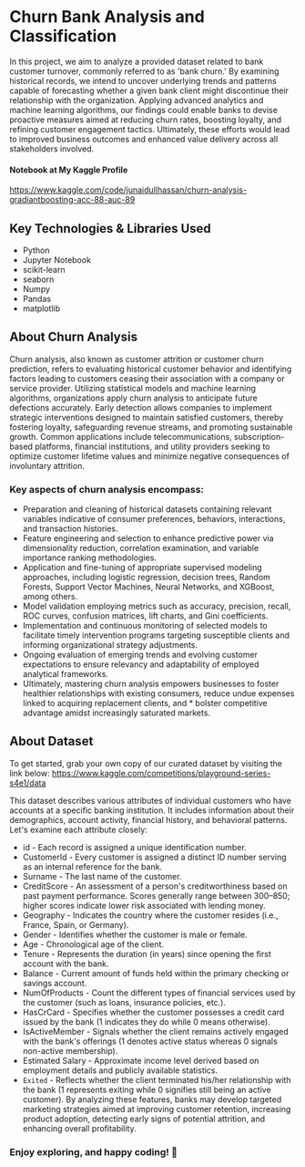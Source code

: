 # Churn Bank Analysis and Classification

In this project, we aim to analyze a provided dataset related to bank customer turnover, commonly referred to as 'bank churn.' By examining historical records, we intend to uncover underlying trends and patterns capable of forecasting whether a given bank client might discontinue their relationship with the organization. Applying advanced analytics and machine learning algorithms, our findings could enable banks to devise proactive measures aimed at reducing churn rates, boosting loyalty, and refining customer engagement tactics. Ultimately, these efforts would lead to improved business outcomes and enhanced value delivery across all stakeholders involved.

#### Notebook at My Kaggle Profile
<https://www.kaggle.com/code/junaidullhassan/churn-analysis-gradiantboosting-acc-88-auc-89>

## Key Technologies & Libraries Used

* Python
* Jupyter Notebook
* scikit-learn
* seaborn
* Numpy
* Pandas
* matplotlib

## About Churn Analysis
Churn analysis, also known as customer attrition or customer churn prediction, refers to evaluating historical customer behavior and identifying factors leading to customers ceasing their association with a company or service provider. Utilizing statistical models and machine learning algorithms, organizations apply churn analysis to anticipate future defections accurately. Early detection allows companies to implement strategic interventions designed to maintain satisfied customers, thereby fostering loyalty, safeguarding revenue streams, and promoting sustainable growth. Common applications include telecommunications, subscription-based platforms, financial institutions, and utility providers seeking to optimize customer lifetime values and minimize negative consequences of involuntary attrition.

### Key aspects of churn analysis encompass:

* Preparation and cleaning of historical datasets containing relevant variables indicative of consumer preferences, behaviors, interactions, and transaction histories.
* Feature engineering and selection to enhance predictive power via dimensionality reduction, correlation examination, and variable importance ranking methodologies.
* Application and fine-tuning of appropriate supervised modeling approaches, including logistic regression, decision trees, Random Forests, Support Vector Machines, Neural Networks, and XGBoost, among others.
* Model validation employing metrics such as accuracy, precision, recall, ROC curves, confusion matrices, lift charts, and Gini coefficients.
* Implementation and continuous monitoring of selected models to facilitate timely intervention programs targeting susceptible clients and informing organizational strategy adjustments.
* Ongoing evaluation of emerging trends and evolving customer expectations to ensure relevancy and adaptability of employed analytical frameworks.
* Ultimately, mastering churn analysis empowers businesses to foster healthier relationships with existing consumers, reduce undue expenses linked to acquiring replacement clients, and * bolster competitive advantage amidst increasingly saturated markets.

## About Dataset
To get started, grab your own copy of our curated dataset by visiting the link below:
<https://www.kaggle.com/competitions/playground-series-s4e1/data>

This dataset describes various attributes of individual customers who have accounts at a specific banking institution. It includes information about their demographics, account activity, financial history, and behavioral patterns. Let's examine each attribute closely:

* id - Each record is assigned a unique identification number.
* CustomerId - Every customer is assigned a distinct ID number serving as an internal reference for the bank.
* Surname - The last name of the customer.
* CreditScore - An assessment of a person's creditworthiness based on past payment performance. Scores generally range between 300–850; higher scores indicate lower risk associated with lending money.
* Geography - Indicates the country where the customer resides (i.e., France, Spain, or Germany).
* Gender - Identifies whether the customer is male or female.
* Age - Chronological age of the client.
* Tenure - Represents the duration (in years) since opening the first account with the bank.
* Balance - Current amount of funds held within the primary checking or savings account.
* NumOfProducts - Count the different types of financial services used by the customer (such as loans, insurance policies, etc.).
* HasCrCard - Specifies whether the customer possesses a credit card issued by the bank (1 indicates they do while 0 means otherwise).
* IsActiveMember - Signals whether the client remains actively engaged with the bank's offerings (1 denotes active status whereas 0 signals non-active membership).
* Estimated Salary - Approximate income level derived based on employment details and publicly available statistics.
* `Exited` - Reflects whether the client terminated his/her relationship with the bank (1 represents exiting while 0 signifies still being an active customer).
By analyzing these features, banks may develop targeted marketing strategies aimed at improving customer retention, increasing product adoption, detecting early signs of potential attrition, and enhancing overall profitability.

### Enjoy exploring, and happy coding! 🎉
